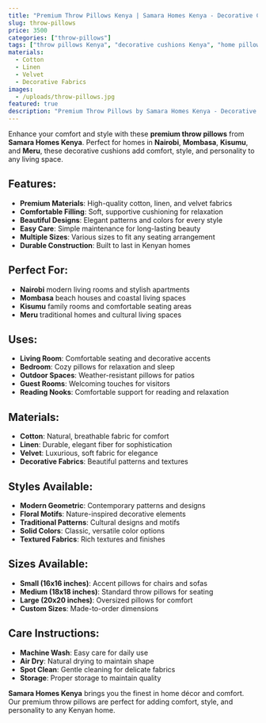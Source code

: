 ```yaml
---
title: "Premium Throw Pillows Kenya | Samara Homes Kenya - Decorative Cushions Nairobi, Mombasa, Kisumu, Meru"
slug: throw-pillows
price: 3500
categories: ["throw-pillows"]
tags: ["throw pillows Kenya", "decorative cushions Kenya", "home pillows Kenya", "Nairobi throw pillows", "Mombasa throw pillows", "Kisumu throw pillows", "Meru throw pillows", "Samara Homes Kenya", "Samara House Kenya", "Samara Decor Kenya", "home décor", "cushions"]
materials:
  - Cotton
  - Linen
  - Velvet
  - Decorative Fabrics
images:
  - /uploads/throw-pillows.jpg
featured: true
description: "Premium Throw Pillows by Samara Homes Kenya - Decorative cushions for homes in Nairobi, Mombasa, Kisumu, Meru. Beautiful throw pillows that add comfort and style to any living space."
---
```

Enhance your comfort and style with these **premium throw pillows** from **Samara Homes Kenya**. Perfect for homes in **Nairobi**, **Mombasa**, **Kisumu**, and **Meru**, these decorative cushions add comfort, style, and personality to any living space.

## Features:
- **Premium Materials**: High-quality cotton, linen, and velvet fabrics
- **Comfortable Filling**: Soft, supportive cushioning for relaxation
- **Beautiful Designs**: Elegant patterns and colors for every style
- **Easy Care**: Simple maintenance for long-lasting beauty
- **Multiple Sizes**: Various sizes to fit any seating arrangement
- **Durable Construction**: Built to last in Kenyan homes

## Perfect For:
- **Nairobi** modern living rooms and stylish apartments
- **Mombasa** beach houses and coastal living spaces
- **Kisumu** family rooms and comfortable seating areas
- **Meru** traditional homes and cultural living spaces

## Uses:
- **Living Room**: Comfortable seating and decorative accents
- **Bedroom**: Cozy pillows for relaxation and sleep
- **Outdoor Spaces**: Weather-resistant pillows for patios
- **Guest Rooms**: Welcoming touches for visitors
- **Reading Nooks**: Comfortable support for reading and relaxation

## Materials:
- **Cotton**: Natural, breathable fabric for comfort
- **Linen**: Durable, elegant fiber for sophistication
- **Velvet**: Luxurious, soft fabric for elegance
- **Decorative Fabrics**: Beautiful patterns and textures

## Styles Available:
- **Modern Geometric**: Contemporary patterns and designs
- **Floral Motifs**: Nature-inspired decorative elements
- **Traditional Patterns**: Cultural designs and motifs
- **Solid Colors**: Classic, versatile color options
- **Textured Fabrics**: Rich textures and finishes

## Sizes Available:
- **Small (16x16 inches)**: Accent pillows for chairs and sofas
- **Medium (18x18 inches)**: Standard throw pillows for seating
- **Large (20x20 inches)**: Oversized pillows for comfort
- **Custom Sizes**: Made-to-order dimensions

## Care Instructions:
- **Machine Wash**: Easy care for daily use
- **Air Dry**: Natural drying to maintain shape
- **Spot Clean**: Gentle cleaning for delicate fabrics
- **Storage**: Proper storage to maintain quality

**Samara Homes Kenya** brings you the finest in home décor and comfort. Our premium throw pillows are perfect for adding comfort, style, and personality to any Kenyan home.
